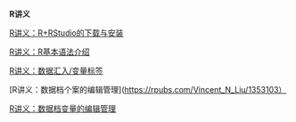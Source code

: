 **R讲义**

[R讲义：R+RStudio的下载与安装](https://rpubs.com/Vincent_N_Liu/1343156)

[R讲义：R基本语法介绍](https://rpubs.com/Vincent_N_Liu/1347938)

[R讲义：数据汇入/变量标签](https://rpubs.com/Vincent_N_Liu/1347928)

[R讲义：数据档个案的编辑管理](https://rpubs.com/Vincent_N_Liu/1353103）

[R讲义：数据档变量的编辑管理](https://rpubs.com/Vincent_N_Liu/1355933)
